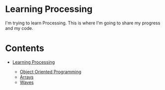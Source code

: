 # Learning Processing

I'm trying to learn Processing. This is where I'm going to share my progress and my code.



# Contents

* [Learning Processing](README.md)

  * [Object Oriented Programming](oop-basics/readme.md)
  * [Arrays](arrays/readme.md)
  * [Waves](waves.md)  

